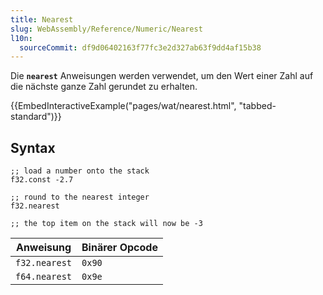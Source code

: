 ```yaml
---
title: Nearest
slug: WebAssembly/Reference/Numeric/Nearest
l10n:
  sourceCommit: df9d06402163f77fc3e2d327ab63f9dd4af15b38
---
```


Die **`nearest`** Anweisungen werden verwendet, um den Wert einer Zahl auf die nächste ganze Zahl gerundet zu erhalten.

{{EmbedInteractiveExample("pages/wat/nearest.html", "tabbed-standard")}}

## Syntax

```wasm
;; load a number onto the stack
f32.const -2.7

;; round to the nearest integer
f32.nearest

;; the top item on the stack will now be -3
```

| Anweisung     | Binärer Opcode |
| ------------- | -------------- |
| `f32.nearest` | `0x90`         |
| `f64.nearest` | `0x9e`         |
